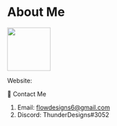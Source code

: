 # About Me
<img src="https://hosting.photobucket.com/images/i/ThunderBoii/TD_Blue.png" width="100" height="100"/>

Website: 

📨 Contact Me
1. Email: flowdesigns6@gmail.com
2. Discord: ThunderDesigns#3052
